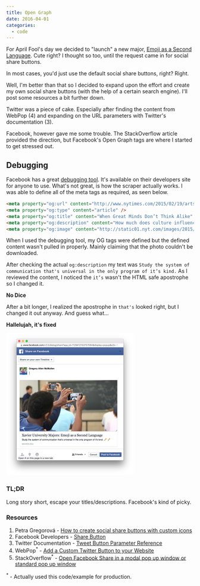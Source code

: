 ```yaml
---
title: Open Graph
date: 2016-04-01
categories:
  - code
---
```


For April Fool's day we decided to "launch" a new major, [Emoji as a Second Language](http://www.xavier.edu/emoji). Cute right? I thought so too, until the request came in for social share buttons.

In most cases, you'd just use the default social share buttons, right? Right.

Well, I'm better than that so I decided to expand upon the effort and create my own social share buttons (with the help of a certain search engine). I'll post some resources a bit further down.

Twitter was a piece of cake. Especially after finding the content from WebPop (4) and expanding on the URL parameters with Twitter's documentation (3).

Facebook, however gave me some trouble. The StackOverflow article provided the direction, but Facebook's Open Graph tags are where I started to get stressed out.

## Debugging

Facebook has a great [debugging tool](https://developers.facebook.com/tools/debug/og/object/). It's available on their developers site for anyone to use. What's not great, is how the scraper actually works. I was able to define all of the meta tags as required, as seen below.

```html
<meta property="og:url" content="http://www.nytimes.com/2015/02/19/arts/international/when-great-minds-dont-think-alike.html" />
<meta property="og:type" content="article" />
<meta property="og:title" content="When Great Minds Don’t Think Alike" />
<meta property="og:description" content="How much does culture influence creative thinking?" />
<meta property="og:image" content="http://static01.nyt.com/images/2015/02/19/arts/international/19iht-btnumbers19A/19iht-btnumbers19A-facebookJumbo-v2.jpg" />
```

When I used the debugging tool, my OG tags were defined but the defined content wasn't pulled in properly. Mainly claiming that the photo couldn't be downloaded.

After checking the actual `og:description` my text was `Study the system of communication that's universal in the only program of it’s kind.` As I reviewed the content, I noticed the `it’s` wasn't the HTML safe apostrophe so I changed it.

**No Dice**

After a bit longer, I realized the apostrophe in `that's` looked right, but I changed it out anyway. And guess what...

**Hallelujah, it's fixed**

![Facebook Share Screenshot Dialog](/images/posts/2016-04-01-open-graph.png)

### TL;DR

Long story short, escape your titles/descriptions. Facebook's kind of picky.

### Resources

1. Petra Gregorová - [How to create social share buttons with custom icons](http://petragregorova.com/articles/social-share-buttons-with-custom-icons/)
2. Facebook Developers - [Share Button](https://developers.facebook.com/docs/plugins/share-button)
3. Twitter Documentation - [Tweet Button Parameter Reference](https://dev.twitter.com/web/tweet-button/parameters)
4. WebPop<sup>*</sup> - [Add a Custom Twitter Button to your Website](http://www.webpop.com/blog/2011/02/16/add-a-custom-twitter-button-to-your-website)
5. StackOverflow<sup>*</sup> - [Open Facebook Share in a modal pop up window or standard pop up window](http://stackoverflow.com/a/23309862/2370075)

<sup>*</sup> - Actually used this code/example for production.
